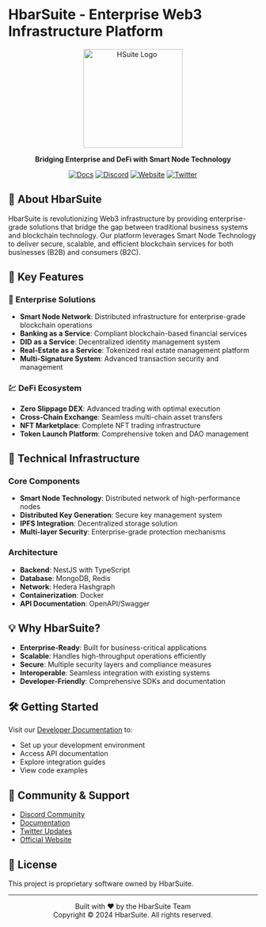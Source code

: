 # HbarSuite - Enterprise Web3 Infrastructure Platform

<p align="center">
  <img src="https://hsuite.finance/wp-content/uploads/2023/08/Hsuite2-300x300.png" width="200" alt="HSuite Logo" />
</p>

<p align="center">
  <strong>Bridging Enterprise and DeFi with Smart Node Technology</strong>
</p>

<p align="center">
  <a href="https://docs.hbarsuite.network/smart-node" target="_blank"><img src="https://img.shields.io/badge/docs-reference-blue.svg" alt="Docs" /></a>
  <a href="https://discord.gg/hbarsuite" target="_blank"><img src="https://img.shields.io/badge/discord-online-brightgreen.svg" alt="Discord"/></a>
  <a href="https://hbarsuite.network" target="_blank"><img src="https://img.shields.io/badge/website-hbarsuite-blue.svg" alt="Website" /></a>
  <a href="https://twitter.com/hbarsuite" target="_blank"><img src="https://img.shields.io/twitter/follow/hbarsuite?style=social" alt="Twitter"/></a>
</p>

## 🌟 About HbarSuite

HbarSuite is revolutionizing Web3 infrastructure by providing enterprise-grade solutions that bridge the gap between traditional business systems and blockchain technology. Our platform leverages Smart Node Technology to deliver secure, scalable, and efficient blockchain services for both businesses (B2B) and consumers (B2C).

## 🚀 Key Features

### 🏢 Enterprise Solutions
- **Smart Node Network**: Distributed infrastructure for enterprise-grade blockchain operations
- **Banking as a Service**: Compliant blockchain-based financial services
- **DID as a Service**: Decentralized identity management system
- **Real-Estate as a Service**: Tokenized real estate management platform
- **Multi-Signature System**: Advanced transaction security and management

### 💹 DeFi Ecosystem
- **Zero Slippage DEX**: Advanced trading with optimal execution
- **Cross-Chain Exchange**: Seamless multi-chain asset transfers
- **NFT Marketplace**: Complete NFT trading infrastructure
- **Token Launch Platform**: Comprehensive token and DAO management

## 🔧 Technical Infrastructure

### Core Components
- **Smart Node Technology**: Distributed network of high-performance nodes
- **Distributed Key Generation**: Secure key management system
- **IPFS Integration**: Decentralized storage solution
- **Multi-layer Security**: Enterprise-grade protection mechanisms

### Architecture
- **Backend**: NestJS with TypeScript
- **Database**: MongoDB, Redis
- **Network**: Hedera Hashgraph
- **Containerization**: Docker
- **API Documentation**: OpenAPI/Swagger

## 💡 Why HbarSuite?

- **Enterprise-Ready**: Built for business-critical applications
- **Scalable**: Handles high-throughput operations efficiently
- **Secure**: Multiple security layers and compliance measures
- **Interoperable**: Seamless integration with existing systems
- **Developer-Friendly**: Comprehensive SDKs and documentation

## 🛠️ Getting Started

Visit our [Developer Documentation](https://docs.hsuite.finance) to:
- Set up your development environment
- Access API documentation
- Explore integration guides
- View code examples

## 🤝 Community & Support

- [Discord Community](https://discord.gg/BtRCRYvJmB)
- [Documentation](https://docs.hsuite.finance)
- [Twitter Updates](https://twitter.com/hbarsuite)
- [Official Website](https://hsuite.finance)

## 📜 License

This project is proprietary software owned by HbarSuite.

---

<p align="center">
  Built with ❤️ by the HbarSuite Team<br>
  Copyright © 2024 HbarSuite. All rights reserved.
</p>